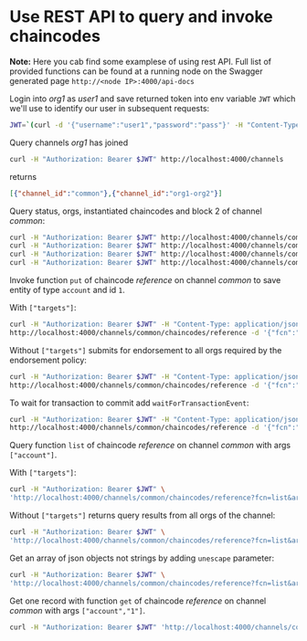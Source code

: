 # Use REST API to query and invoke chaincodes

**Note:** Here you cab find some examplese of using rest API. 
Full list of provided functions can be found at a running node on the Swagger generated page `http://<node IP>:4000/api-docs` 

Login into *org1* as *user1* and save returned token into env variable `JWT` which we'll use to identify our user 
in subsequent requests:
```bash
JWT=`(curl -d '{"username":"user1","password":"pass"}' -H "Content-Type: application/json" http://localhost:4000/users | tr -d '"')`
```

Query channels *org1* has joined
```bash
curl -H "Authorization: Bearer $JWT" http://localhost:4000/channels
```
returns
```json
[{"channel_id":"common"},{"channel_id":"org1-org2"}]
``` 

Query status, orgs, instantiated chaincodes and block 2 of channel *common*:
```bash
curl -H "Authorization: Bearer $JWT" http://localhost:4000/channels/common
curl -H "Authorization: Bearer $JWT" http://localhost:4000/channels/common/chaincodes
curl -H "Authorization: Bearer $JWT" http://localhost:4000/channels/common/orgs
curl -H "Authorization: Bearer $JWT" http://localhost:4000/channels/common/blocks/2
```

Invoke function `put` of chaincode *reference* on channel *common* to save entity of type `account` and id `1`.

With `["targets"]`:
```bash
curl -H "Authorization: Bearer $JWT" -H "Content-Type: application/json" \
http://localhost:4000/channels/common/chaincodes/reference -d '{"fcn":"put","args":["account","1","{name:\"one\"}"],"targets":["peer0.org1.example.com","peer0.org2.example.com"]}'
```
Without `["targets"]` submits for endorsement to all orgs required by the endorsement policy:
```bash
curl -H "Authorization: Bearer $JWT" -H "Content-Type: application/json" \
http://localhost:4000/channels/common/chaincodes/reference -d '{"fcn":"put","args":["account","1","{name:\"one\"}"]}'
```
To wait for transaction to commit add `waitForTransactionEvent`:
```bash
curl -H "Authorization: Bearer $JWT" -H "Content-Type: application/json" \
http://localhost:4000/channels/common/chaincodes/reference -d '{"fcn":"put","args":["account","1","{name:\"one\"}"],"waitForTransactionEvent":true}'
```

Query function `list` of chaincode *reference* on channel *common* with args `["account"]`.

With `["targets"]`:
```bash
curl -H "Authorization: Bearer $JWT" \
'http://localhost:4000/channels/common/chaincodes/reference?fcn=list&args=%5B%22account%22%5D&targets=%5B%22peer0.org1.example.com%22%5D'
```
Without `["targets"]` returns query results from all orgs of the channel:
```bash
curl -H "Authorization: Bearer $JWT" \
'http://localhost:4000/channels/common/chaincodes/reference?fcn=list&args=%5B%22account%22%5D'
```
Get an array of json objects not strings by adding `unescape` parameter:
```bash
curl -H "Authorization: Bearer $JWT" \
'http://localhost:4000/channels/common/chaincodes/reference?fcn=list&args=%5B%22account%22%5D&unescape=true'
```

Get one record with function `get` of chaincode *reference* on channel *common* with args `["account","1"]`.

```bash
curl -H "Authorization: Bearer $JWT" 'http://localhost:4000/channels/common/chaincodes/reference?fcn=get&args=%5B%22account%22%2C%221%22%5D'
```
